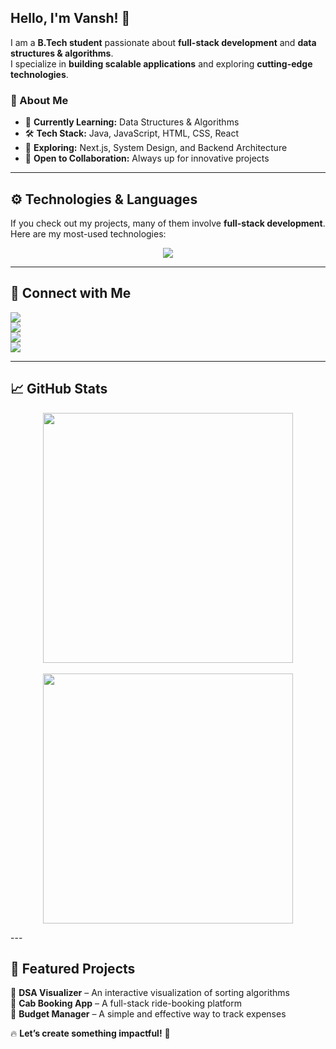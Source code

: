 <!-- Banner Section -->
 
## **Hello, I'm Vansh!** 👋  

I am a **B.Tech student** passionate about **full-stack development** and **data structures & algorithms**.  
I specialize in **building scalable applications** and exploring **cutting-edge technologies**.  

### **🔹 About Me**  
- 🎯 **Currently Learning:** Data Structures & Algorithms  
- 🛠️ **Tech Stack:** Java, JavaScript, HTML, CSS, React  
- 🚀 **Exploring:** Next.js, System Design, and Backend Architecture  
- 🤝 **Open to Collaboration:** Always up for innovative projects  

---

## **⚙️ Technologies & Languages**  

If you check out my projects, many of them involve **full-stack development**. Here are my most-used technologies:  

<p align="center">
  <img src="https://github-readme-stats.vercel.app/api/top-langs/?username=VanshRajput-dev&layout=compact&theme=dark" />
</p>

---

## **💼 Connect with Me**  

<p align="left">
  <a href="https://www.instagram.com/vanshrajputxd/">
    <img src="https://img.shields.io/badge/Instagram-222222?style=for-the-badge&logo=instagram&logoColor=white" />
  </a>
  <br>
  <a href="https://x.com/Vansh_Rajput_1">
    <img src="https://img.shields.io/badge/X-222222?style=for-the-badge&logo=x&logoColor=white" />
  </a>
  <br>
  <a href="https://www.linkedin.com/in/vansh-rajput-95348a270/">
    <img src="https://img.shields.io/badge/LinkedIn-222222?style=for-the-badge&logo=linkedin&logoColor=white" />
  </a>
  <br>
  <a href="mailto:vr7404560@gmail.com">
    <img src="https://img.shields.io/badge/Email-222222?style=for-the-badge&logo=gmail&logoColor=white" />
  </a>
</p>

---

## 📈 GitHub Stats  

<p align="center">
  <img src="https://github-readme-stats.vercel.app/api?username=VanshRajput-dev&show_icons=true&theme=dark" width="400"/> 
  <br><br> 
  <img src="https://github-readme-streak-stats.herokuapp.com/?user=VanshRajput-dev&theme=dark" width="400"/> </p>
---

## **🚀 Featured Projects**  

🔹 **DSA Visualizer** – An interactive visualization of sorting algorithms  
🔹 **Cab Booking App** – A full-stack ride-booking platform  
🔹 **Budget Manager** – A simple and effective way to track expenses  

🔥 **Let’s create something impactful!** 🚀
